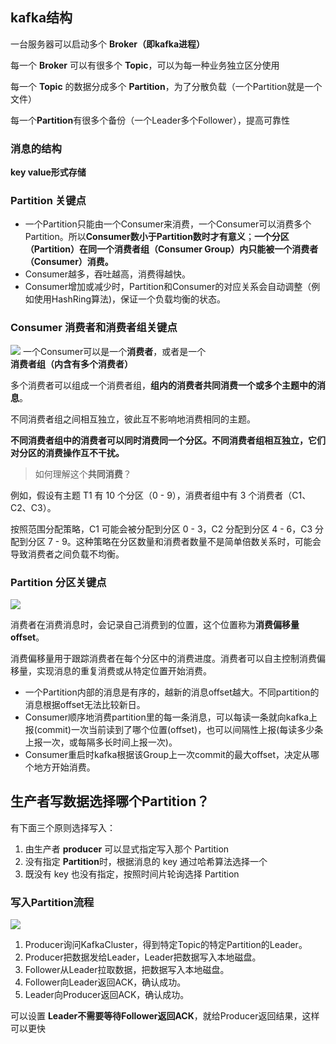 ## kafka结构
一台服务器可以启动多个 **Broker（即kafka进程）**

每一个 **Broker** 可以有很多个 **Topic**，可以为每一种业务独立区分使用

每一个 **Topic** 的数据分成多个 **Partition**，为了分散负载（一个Partition就是一个文件）

每一个**Partition**有很多个备份（一个Leader多个Follower），提高可靠性

### 消息的结构
**key value形式存储**

### Partition 关键点
- 一个Partition只能由一个Consumer来消费，一个Consumer可以消费多个Partition。所以**Consumer数小于Partition数时才有意义**；**一个分区（Partition）在同一个消费者组（Consumer Group）内只能被一个消费者（Consumer）消费。**
- Consumer越多，吞吐越高，消费得越快。
- Consumer增加或减少时，Partition和Consumer的对应关系会自动调整（例如使用HashRing算法)，保证一个负载均衡的状态。
### Consumer 消费者和消费者组关键点
![](http://douyin.cfddfc.online/myPicture/20241018213858.png)
一个Consumer可以是一个**消费者**，或者是一个**消费者组（内含有多个消费者）**

多个消费者可以组成一个消费者组，**组内的消费者共同消费一个或多个主题中的消息**。

不同消费者组之间相互独立，彼此互不影响地消费相同的主题。

**不同消费者组中的消费者可以同时消费同一个分区。不同消费者组相互独立，它们对分区的消费操作互不干扰。**

> 如何理解这个**共同消费**？

例如，假设有主题 T1 有 10 个分区（0 - 9），消费者组中有 3 个消费者（C1、C2、C3）。

按照范围分配策略，C1 可能会被分配到分区 0 - 3，C2 分配到分区 4 - 6，C3 分配到分区 7 - 9。这种策略在分区数量和消费者数量不是简单倍数关系时，可能会导致消费者之间负载不均衡。
### Partition 分区关键点

![](http://douyin.cfddfc.online/myPicture/20241018213831.png)

消费者在消费消息时，会记录自己消费到的位置，这个位置称为**消费偏移量offset**。

消费偏移量用于跟踪消费者在每个分区中的消费进度。消费者可以自主控制消费偏移量，实现消息的重复消费或从特定位置开始消费。

- 一个Partition内部的消息是有序的，越新的消息offset越大。不同partition的消息根据offset无法比较新日。
- Consumer顺序地消费partition里的每一条消息，可以每读一条就向kafka上报(commit)一次当前读到了哪个位置(offset)，也可以间隔性上报(每读多少条上报一次，或每隔多长时间上报一次)。
- Consumer重启时kafka根据该Group上一次commit的最大offset，决定从哪个地方开始消费。


## 生产者写数据选择哪个Partition？
有下面三个原则选择写入：
1. 由生产者 **producer** 可以显式指定写入那个 Partition
2. 没有指定 **Partition**时，根据消息的 key 通过哈希算法选择一个
3. 既没有 key 也没有指定，按照时间片轮询选择 Partition

### 写入Partition流程
![](http://douyin.cfddfc.online/myPicture/20241018215130.png)
1. Producer询问KafkaCluster，得到特定Topic的特定Partition的Leader。
2. Producer把数据发给Leader，Leader把数据写入本地磁盘。
3. Follower从Leader拉取数据，把数据写入本地磁盘。
4. Follower向Leader返回ACK，确认成功。
5. Leader向Producer返回ACK，确认成功。

可以设置 **Leader不需要等待Follower返回ACK**，就给Producer返回结果，这样可以更快
